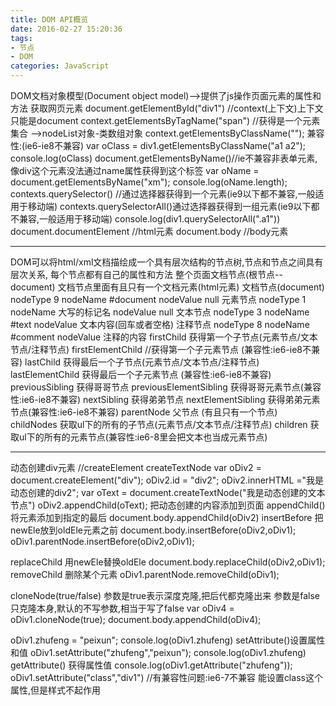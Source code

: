 ```yaml
---
title: DOM API概览
date: 2016-02-27 15:20:36
tags:
- 节点
- DOM
categories: JavaScript
---
```

DOM文档对象模型(Document object model)-->提供了js操作页面元素的属性和方法
获取网页元素
document.getElementById("div1") //context(上下文)上下文只能是document
context.getElementsByTagName("span") //获得是一个元素集合 -->nodeList对象-类数组对象
context.getElementsByClassName(""); 兼容性:(ie6-ie8不兼容)
var oClass = div1.getElementsByClassName("a1 a2");<!--more-->
console.log(oClass)
document.getElementsByName()//ie不兼容非表单元素,像div这个元素没法通过name属性获得到这个标签
var oName = document.getElementsByName("xm");
console.log(oName.length);
contexts.querySelector() //通过选择器获得到一个元素(ie9以下都不兼容,一般适用于移动端)
contexts.querySelectorAll()通过选择器获得到一组元素(ie9以下都不兼容,一般适用于移动端)
console.log(div1.querySelectorAll(".a1"))
document.documentElement //html元素
document.body  //body元素

---

DOM可以将html/xml文档描绘成一个具有层次结构的节点树,节点和节点之间具有层次关系,
每个节点都有自己的属性和方法 整个页面文档节点(根节点--document) 文档节点里面有且只有一个文档元素(html元素)
文档节点(document) nodeType 9  nodeName #document nodeValue null
元素节点 nodeType 1  nodeName 大写的标记名 nodeValue null
文本节点 nodeType 3 nodeName #text  nodeValue 文本内容(回车或者空格)
注释节点 nodeType 8 nodeName #comment nodeValue 注释的内容
firstChild 获得第一个子节点(元素节点/文本节点/注释节点)
firstElementChild //获得第一个子元素节点 (兼容性:ie6-ie8不兼容)
lastChild 获得最后一个子节点(元素节点/文本节点/注释节点)
lastElementChild 获得最后一个子元素节点  (兼容性:ie6-ie8不兼容)
previousSibling 获得哥哥节点
previousElementSibling 获得哥哥元素节点(兼容性:ie6-ie8不兼容)
nextSibling 获得弟弟节点
nextElementSibling 获得弟弟元素节点(兼容性:ie6-ie8不兼容)
parentNode 父节点 (有且只有一个节点)
childNodes 获取ul下的所有的子节点(元素节点/文本节点/注释节点)
children 获取ul下的所有的元素节点(兼容性:ie6-8里会把文本也当成元素节点)

---

 动态创建div元素 //createElement createTextNode
    var oDiv2 = document.createElement("div");
    oDiv2.id = "div2";
    oDiv2.innerHTML ="我是动态创建的div2";
    var oText = document.createTextNode("我是动态创建的文本节点")
    oDiv2.appendChild(oText);
    把动态创建的内容添加到页面
    appendChild()将元素添加到指定的最后
    document.body.appendChild(oDiv2)
 insertBefore 把newEle放到oldEle元素之前
 document.body.insertBefore(oDiv2,oDiv1);
 oDiv1.parentNode.insertBefore(oDiv2,oDiv1);

 replaceChild 用newEle替换oldEle
   document.body.replaceChild(oDiv2,oDiv1);
 removeChild 删除某个元素
 oDiv1.parentNode.removeChild(oDiv1);

cloneNode(true/false) 参数是true表示深度克隆,把后代都克隆出来 参数是false只克隆本身,默认的不写参数,相当于写了false
   var oDiv4 =  oDiv1.cloneNode(true);
    document.body.appendChild(oDiv4);

oDiv1.zhufeng = "peixun";
console.log(oDiv1.zhufeng)
setAttribute()设置属性和值
oDiv1.setAttribute("zhufeng","peixun");
console.log(oDiv1.zhufeng)
getAttribute() 获得属性值
console.log(oDiv1.getAttribute("zhufeng"));
oDiv1.setAttribute("class","div1") //有兼容性问题:ie6-7不兼容 能设置class这个属性,但是样式不起作用